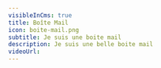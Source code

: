 ```yaml
---
visibleInCms: true
title: Boîte Mail
icon: boite-mail.png
subtitle: Je suis une boite mail
description: Je suis une belle boite mail
videoUrl:
---
```

